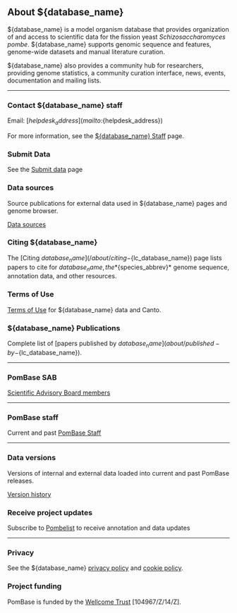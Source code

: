 ## About ${database_name}

${database_name} is a model organism database that provides organization of
and access to scientific data for the fission yeast
*Schizosaccharomyces pombe*. ${database_name} supports genomic sequence and
features, genome-wide datasets and manual literature curation.

${database_name} also provides a community hub for researchers, providing
genome statistics, a community curation interface, news, events,
documentation and mailing lists.

------------------------------------

### Contact ${database_name} staff

Email: [${helpdesk_address}](mailto:${helpdesk_address})

For more information, see the [${database_name} Staff](about/pombase-staff) page.

### Submit Data

See the [Submit data](submit-data) page

### Data sources

Source publications for external data used in ${database_name} pages and genome browser.

[Data sources](about/data-sources)

### Citing ${database_name}

The [Citing ${database_name}](/about/citing-${lc_database_name}) page lists papers to cite
for ${database_name}, the *${species_abbrev}* genome sequence, annotation data, and
other resources.

### Terms of Use

[Terms of Use](about/terms-of-use) for ${database_name} data and Canto.

### ${database_name} Publications

Complete list of [papers published by ${database_name}](about/published-by-${lc_database_name}).

------------------------------------

### PomBase SAB

[Scientific Advisory Board members](about/pombase-sab)

------------------------------------

### PomBase staff

Current and past [PomBase Staff](about/pombase-staff)

------------------------------------

### Data versions

Versions of internal and external data loaded into current and past
PomBase releases.

[Version history](about/version-history)

### Receive project updates

Subscribe to [Pombelist](https://lists.cam.ac.uk/mailman/listinfo/ucam-pombelist) to receive
annotation and data updates

------------------------------------

### Privacy

See the ${database_name} [privacy policy](about/privacy-policy) and [cookie policy](about/cookie-policy).

### Project funding

PomBase is funded by the [Wellcome Trust](https://wellcome.ac.uk/) \[104967/Z/14/Z\].

